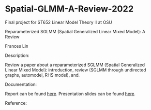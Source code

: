 # Spatial-GLMM-A-Review-2022
Final project for ST652 Linear Model Theory II at OSU

Reparameterized SGLMM (Spatial Generalized Linear Mixed Model): A Review

Frances Lin

Description:

Review a paper about a reparameterized SGLMM (Spatial Generalized Linear Mixed Model): introduction, review (SGLMM through undirected graphs, automodel, RHS model), and.

Documentation:

Report can be found [here](https://github.com/franceslinyc/Spatial-GLMM-A-Review-2022/blob/main/reporting/Lin_ST652_Project.pdf). Presentation slides can be found [here]().

Reference: 

